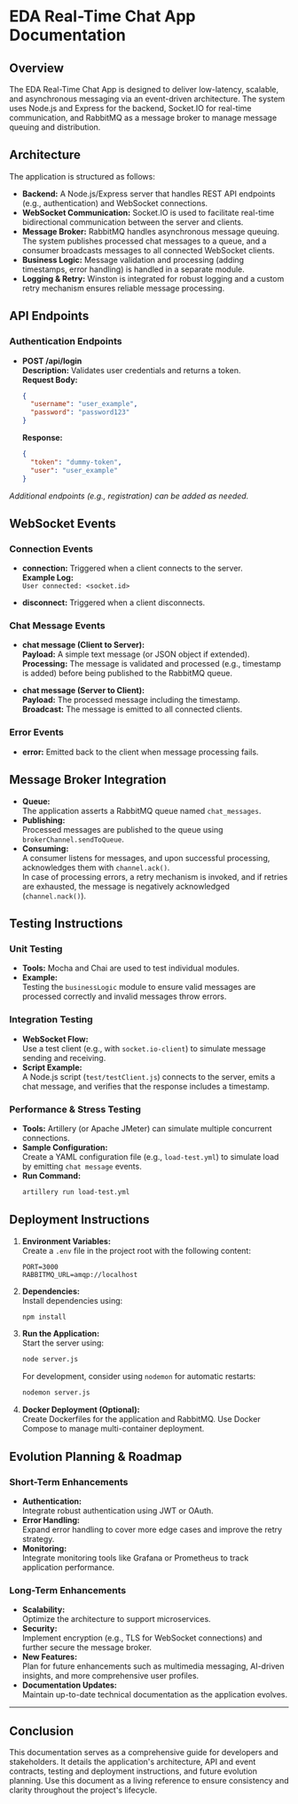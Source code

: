 # EDA Real-Time Chat App Documentation

## Overview

The EDA Real-Time Chat App is designed to deliver low-latency, scalable, and asynchronous messaging via an event-driven architecture. The system uses Node.js and Express for the backend, Socket.IO for real-time communication, and RabbitMQ as a message broker to manage message queuing and distribution.

## Architecture

The application is structured as follows:
- **Backend:** A Node.js/Express server that handles REST API endpoints (e.g., authentication) and WebSocket connections.
- **WebSocket Communication:** Socket.IO is used to facilitate real-time bidirectional communication between the server and clients.
- **Message Broker:** RabbitMQ handles asynchronous message queuing. The system publishes processed chat messages to a queue, and a consumer broadcasts messages to all connected WebSocket clients.
- **Business Logic:** Message validation and processing (adding timestamps, error handling) is handled in a separate module.
- **Logging & Retry:** Winston is integrated for robust logging and a custom retry mechanism ensures reliable message processing.

## API Endpoints

### Authentication Endpoints
- **POST /api/login**  
  **Description:** Validates user credentials and returns a token.  
  **Request Body:**  
  ```json
  {
    "username": "user_example",
    "password": "password123"
  }
  ```  
  **Response:**  
  ```json
  {
    "token": "dummy-token",
    "user": "user_example"
  }
  ```

*Additional endpoints (e.g., registration) can be added as needed.*

## WebSocket Events

### Connection Events
- **connection:** Triggered when a client connects to the server.  
  **Example Log:**  
  `User connected: <socket.id>`

- **disconnect:** Triggered when a client disconnects.

### Chat Message Events
- **chat message (Client to Server):**  
  **Payload:** A simple text message (or JSON object if extended).  
  **Processing:** The message is validated and processed (e.g., timestamp is added) before being published to the RabbitMQ queue.
  
- **chat message (Server to Client):**  
  **Payload:** The processed message including the timestamp.  
  **Broadcast:** The message is emitted to all connected clients.

### Error Events
- **error:** Emitted back to the client when message processing fails.

## Message Broker Integration

- **Queue:**  
  The application asserts a RabbitMQ queue named `chat_messages`.
- **Publishing:**  
  Processed messages are published to the queue using `brokerChannel.sendToQueue`.
- **Consuming:**  
  A consumer listens for messages, and upon successful processing, acknowledges them with `channel.ack()`.  
  In case of processing errors, a retry mechanism is invoked, and if retries are exhausted, the message is negatively acknowledged (`channel.nack()`).

## Testing Instructions

### Unit Testing
- **Tools:** Mocha and Chai are used to test individual modules.  
- **Example:**  
  Testing the `businessLogic` module to ensure valid messages are processed correctly and invalid messages throw errors.

### Integration Testing
- **WebSocket Flow:**  
  Use a test client (e.g., with `socket.io-client`) to simulate message sending and receiving.
- **Script Example:**  
  A Node.js script (`test/testClient.js`) connects to the server, emits a chat message, and verifies that the response includes a timestamp.

### Performance & Stress Testing
- **Tools:** Artillery (or Apache JMeter) can simulate multiple concurrent connections.  
- **Sample Configuration:**  
  Create a YAML configuration file (e.g., `load-test.yml`) to simulate load by emitting `chat message` events.  
- **Run Command:**  
  ```bash
  artillery run load-test.yml
  ```

## Deployment Instructions

1. **Environment Variables:**  
   Create a `.env` file in the project root with the following content:
   ```env
   PORT=3000
   RABBITMQ_URL=amqp://localhost
   ```
2. **Dependencies:**  
   Install dependencies using:
   ```bash
   npm install
   ```
3. **Run the Application:**  
   Start the server using:
   ```bash
   node server.js
   ```
   For development, consider using `nodemon` for automatic restarts:
   ```bash
   nodemon server.js
   ```
4. **Docker Deployment (Optional):**  
   Create Dockerfiles for the application and RabbitMQ. Use Docker Compose to manage multi-container deployment.

## Evolution Planning & Roadmap

### Short-Term Enhancements
- **Authentication:**  
  Integrate robust authentication using JWT or OAuth.
- **Error Handling:**  
  Expand error handling to cover more edge cases and improve the retry strategy.
- **Monitoring:**  
  Integrate monitoring tools like Grafana or Prometheus to track application performance.

### Long-Term Enhancements
- **Scalability:**  
  Optimize the architecture to support microservices.
- **Security:**  
  Implement encryption (e.g., TLS for WebSocket connections) and further secure the message broker.
- **New Features:**  
  Plan for future enhancements such as multimedia messaging, AI-driven insights, and more comprehensive user profiles.
- **Documentation Updates:**  
  Maintain up-to-date technical documentation as the application evolves.

---

## Conclusion

This documentation serves as a comprehensive guide for developers and stakeholders. It details the application's architecture, API and event contracts, testing and deployment instructions, and future evolution planning. Use this document as a living reference to ensure consistency and clarity throughout the project's lifecycle.